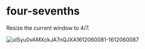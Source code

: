 # four-sevenths
Resize the current window to 4/7.

![ulSyu0vAMXckJA7nQJXA1612060081-1612060087](https://user-images.githubusercontent.com/53589016/106372863-70f1ec80-63b7-11eb-8f09-c1cf65010b5e.gif)

